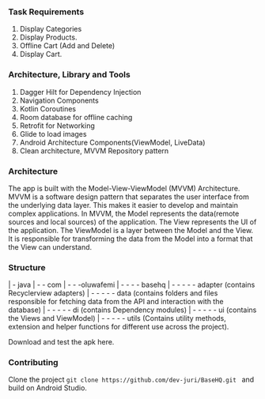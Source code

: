 ### Task Requirements

1. Display Categories
2. Display Products.
3. Offline Cart (Add and Delete)
4. Display Cart.

### Architecture, Library and Tools

1. Dagger Hilt for Dependency Injection
2. Navigation Components
3. Kotlin Coroutines
4. Room database for offline caching
5. Retrofit for Networking
6. Glide to load images
7. Android Architecture Components(ViewModel, LiveData)
8. Clean architecture, MVVM Repository pattern

### Architecture

The app is built with the Model-View-ViewModel (MVVM) Architecture.
MVVM is a software design pattern that separates the user interface from the underlying data layer.
This makes it easier to develop and maintain complex applications.
In MVVM, the Model represents the data(remote sources and local sources) of the application.
The View represents the UI of the application. The ViewModel is a layer between the Model and the
View.
It is responsible for transforming the data from the Model into a format that the View can
understand.

### Structure

| - java
| - - com
| - - -oluwafemi
| - - - - basehq
| - - - - - adapter (contains Recyclerview adapters)
| - - - - - data (contains folders and files responsible for fetching data from the API and
interaction with the database)
| - - - - - di (contains Dependency modules)
| - - - - - ui (contains the Views and ViewModel)
| - - - - - utils (Contains utility methods, extension and helper functions for different use across
the project).

Download and test the apk here.

### Contributing

Clone the project ```git clone https://github.com/dev-juri/BaseHQ.git ``` and build on Android
Studio.